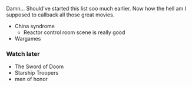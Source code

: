 Damn... Should've started this list soo much earlier. Now how the hell am I supposed to callback all those great movies. 


- China syndrome
  - Reactor control room scene is really good
- Wargames



### Watch later
- The Sword of Doom 
- Starship Troopers
- men of honor
